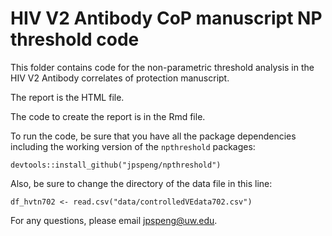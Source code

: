 # HIV V2 Antibody CoP manuscript NP threshold code 

This folder contains code for the non-parametric threshold analysis in the HIV V2 Antibody correlates of protection manuscript. 

The report is the HTML file. 

The code to create the report is in the Rmd file. 

To run the code, be sure that you have all the package dependencies including the working version of the `npthreshold` packages: 

```{r}
devtools::install_github("jpspeng/npthreshold")
```
Also, be sure to change the directory of the data file in this line: 

```{r}
df_hvtn702 <- read.csv("data/controlledVEdata702.csv")
```

For any questions, please email jpspeng@uw.edu. 